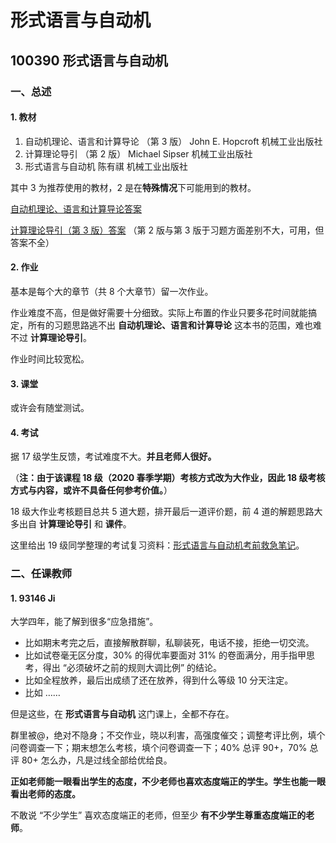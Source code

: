 # 形式语言与自动机

## 100390 形式语言与自动机

### 一、总述

#### 1. 教材

1. 自动机理论、语言和计算导论 （第 3 版） John E. Hopcroft 机械工业出版社
2. 计算理论导引 （第 2 版） Michael Sipser 机械工业出版社
3. 形式语言与自动机 陈有祺 机械工业出版社

其中 3 为推荐使用的教材，2 是在**特殊情况**下可能用到的教材。

[自动机理论、语言和计算导论答案](http://www.doc88.com/p-7458004893329.html)

[计算理论导引（第 3 版）答案](https://github.com/ryandougherty/Introduction-to-the-Theory-of-Computation-Solutions) （第 2 版与第 3 版于习题方面差别不大，可用，但答案不全）

#### 2. 作业

基本是每个大的章节（共 8 个大章节）留一次作业。

作业难度不高，但是做好需要十分细致。实际上布置的作业只要多花时间就能搞定，所有的习题思路逃不出 **自动机理论、语言和计算导论** 这本书的范围，难也难不过 **计算理论导引**。

作业时间比较宽松。

#### 3. 课堂

或许会有随堂测试。

#### 4. 考试

据 17 级学生反馈，考试难度不大。**并且老师人很好。**

（**注：由于该课程 18 级（2020 春季学期）考核方式改为大作业，因此 18 级考核方式与内容，或许不具备任何参考价值。**）

18 级大作业考核题目总共 5 道大题，排开最后一道评价题，前 4 道的解题思路大多出自 **计算理论导引** 和 **课件**。

这里给出 19 级同学整理的考试复习资料：[形式语言与自动机考前救急笔记](https://github.com/kssamwang/Review-of-Formal-Language-and-Automata)。

### 二、任课教师

#### 1. 93146 Ji

大学四年，能了解到很多“应急措施”。

* 比如期末考完之后，直接解散群聊，私聊装死，电话不接，拒绝一切交流。
* 比如试卷毫无区分度，30% 的得优率要面对 31% 的卷面满分，用手指甲思考，得出 “必须破坏之前的规则大调比例” 的结论。
* 比如全程放养，最后出成绩了还在放养，得到什么等级 10 分天注定。
* 比如 ……

但是这些，在 **形式语言与自动机** 这门课上，全都不存在。

群里被@，绝对不隐身；不交作业，晓以利害，高强度催交；调整考评比例，填个问卷调查一下；期末想怎么考核，填个问卷调查一下；40% 总评 90+，70% 总评 80+ 怎么办，凡是过线全部给优给良。

**正如老师能一眼看出学生的态度，不少老师也喜欢态度端正的学生。学生也能一眼看出老师的态度。**

不敢说 “不少学生” 喜欢态度端正的老师，但至少 **有不少学生尊重态度端正的老师**。

